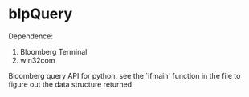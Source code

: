 blpQuery
========

Dependence:

1. Bloomberg Terminal
2. win32com


Bloomberg query API for python, see the `ifmain' function in the file to figure out the data structure returned.
